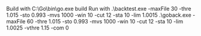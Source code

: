 Build with C:\Go\bin\go.exe build
Run with .\backtest.exe -maxFile 30 -thre 1.015 -sto 0.993 -mvs 1000 -win 10 -cut 12 -sta 10 -lim 1.0015
.\goback.exe -maxFile 60 -thre 1.015 -sto 0.993 -mvs 1000 -win 10 -cut 12 -sta 10 -lim 1.0025 -vthre 1.15 -com 0